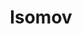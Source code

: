 ---
layout: media
title: "Isomov"
categories: aural
excerpt: "Isomov"
ads: false
share: false
sound:
  type: playlists
  id: 332650806
  show_plays: false
---